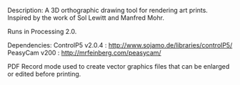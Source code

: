Description: A 3D orthographic drawing tool for rendering art prints. Inspired by the work of Sol Lewitt and Manfred Mohr.

Runs in Processing 2.0. 

Dependencies:
ControlP5 v2.0.4 : http://www.sojamo.de/libraries/controlP5/
PeasyCam v200 : http://mrfeinberg.com/peasycam/

PDF Record mode used to create vector graphics files that can be enlarged or edited before printing.
